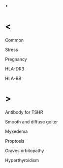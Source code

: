 # .

# <

Common

Stress

Pregnancy

HLA-DR3

HLA-B8

# >

Antibody for TSHR

Smooth and diffuse goiter

Myxedema

Proptosis

Graves orbitopathy

Hyperthyroidism
